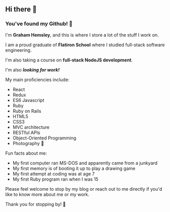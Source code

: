 ## Hi there 👋

### You've found my Github! 🎉

I'm **Graham Hemsley**, and this is where I store a lot of the stuff I work on.

I am a proud graduate of **Flatiron School** where I studied full-stack software engineering. 

I'm also taking a course on **full-stack NodeJS development**.

I'm also ***looking for work!***

My main proficiencies include:
- React
- Redux
- ES6 Javascript
- Ruby
- Ruby on Rails
- HTML5
- CSS3
- MVC architecture
- RESTful APIs
- Object-Oriented Programming
- Photography 📸

Fun facts about me:
- My first computer ran MS-DOS and apparently came from a junkyard
- My first memory is of booting it up to play a drawing game
- My first attempt at coding was at age 7
- My first Ruby program ran when I was 15

Please feel welcome to stop by my blog or reach out to me directly if you'd like to know more about me or my work.

Thank you for stopping by! 🙂
